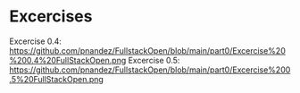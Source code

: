 <h1>Excercises</h1>

Excercise 0.4: https://github.com/pnandez/FullstackOpen/blob/main/part0/Excercise%20%200.4%20FullStackOpen.png
Excercise 0.5: https://github.com/pnandez/FullstackOpen/blob/main/part0/Excercise%200.5%20FullStackOpen.png

